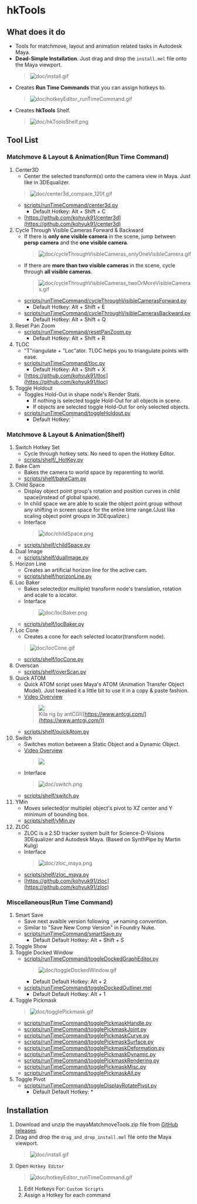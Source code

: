 # hkTools

## What does it do
- Tools for matchmove, layout and animation related tasks in Autodesk Maya.
- **Dead-Simple Installation**. Just drag and drop the `install.mel` file onto the Maya viewport.
    > ![doc/install.gif](doc/install.gif)<br>
- Creates **Run Time Commands** that you can assign hotkeys to.
    > ![doc/hotkeyEditor_runTimeCommand.gif](doc/hotkeyEditor_runTimeCommand.gif)<br>
- Creates **hkTools** Shelf.
    > ![doc/hkToolsShelf.png](doc/hkToolsShelf.png)<br>

## Tool List
### Matchmove & Layout & Animation(Run Time Command)
1. Center3D
    - Center the selected transform(s) onto the camera view in Maya. Just like in 3DEqualizer.
    > ![doc/center3d_compare_120f.gif](doc/center3d_compare_120f.gif)<br>
    - [scripts/runTimeCommand/center3d.py](scripts/runTimeCommand/center3d.py)
        - Default Hotkey: Alt + Shift + C
    - [https://github.com/kohyuk91/center3d](https://github.com/kohyuk91/center3d)
1. Cycle Through Visible Cameras Forward & Backward
    - If there is **only one visible camera** in the scene, jump between **persp camera** and the **one visible camera**.
        > ![doc/cycleThroughVisibleCameras_onlyOneVisibleCamera.gif](doc/cycleThroughVisibleCameras_onlyOneVisibleCamera.gif)<br>
    - If there are **more than two visible cameras** in the scene, cycle through **all visible cameras**.
      > ![doc/cycleThroughVisibleCameras_twoOrMoreVisibleCameras.gif](doc/cycleThroughVisibleCameras_twoOrMoreVisibleCameras.gif)<br>
    - [scripts/runTimeCommand/cycleThroughVisibleCamerasForward.py](scripts/runTimeCommand/cycleThroughVisibleCamerasForward.py)
        - Default Hotkey: Alt + Shift + E
    - [scripts/runTimeCommand/cycleThroughVisibleCamerasBackward.py](scripts/runTimeCommand/cycleThroughVisibleCamerasBackward.py)
        - Default Hotkey: Alt + Shift + Q
1. Reset Pan Zoom
    - [scripts/runTimeCommand/resetPanZoom.py](scripts/runTimeCommand/resetPanZoom.py)
        - Default Hotkey: Alt + Shift + R
1. TLOC
    - "T"riangulate + "Loc"ator. TLOC helps you to triangulate points with ease.
    - [scripts/runTimeCommand/tloc.py](scripts/runTimeCommand/tloc.py)
        - Default Hotkey: Alt + Shift + X
    - [https://github.com/kohyuk91/tloc](https://github.com/kohyuk91/tloc)
1. Toggle Holdout
    - Toggles Hold-Out in shape node's Render Stats.
        - If nothing is selected toggle Hold-Out for all objects in scene.
        - If objects are selected toggle Hold-Out for only selected objects.
    - [scripts/runTimeCommand/toggleHoldout.py](scripts/runTimeCommand/toggleHoldout.py)
        - Default Hotkey: `

### Matchmove & Layout & Animation(Shelf)
1. Switch Hotkey Set
    - Cycle through hotkey sets. No need to open the Hotkey Editor.
    - [scripts/shelf/_HotKey.py](scripts/shelf/_HotKey.py)
1. Bake Cam
    - Bakes the camera to world space by reparenting to world.
    - [scripts/shelf/bakeCam.py](scripts/shelf/bakeCam.py)
1. Child Space
    - Display object point group's rotation and position curves in child space(instead of global space).
    - In child space we are able to scale the object point group without any shifting in screen space for the entire time range.(Just like scaling object point groups in 3DEqualizer.)
    - Interface
      > ![doc/childSpace.png](doc/childSpace.png)<br>
    - [scripts/shelf/childSpace.py](scripts/shelf/childSpace.py)
1. Dual Image
    - [scripts/shelf/dualImage.py](scripts/shelf/dualImage.py)
1. Horizon Line
    - Creates an artificial horizon line for the active cam.
    - [scripts/shelf/horizonLine.py](scripts/shelf/horizonLine.py)
1. Loc Baker
    - Bakes selected(or multiple) transform node's translation, rotation and scale to a locator.
    - Interface
      > ![doc/locBaker.png](doc/locBaker.png)<br>
    - [scripts/shelf/locBaker.py](scripts/shelf/locBaker.py)
1. Loc Cone
    - Creates a cone for each selected locator(transform node).
    > ![doc/locCone.gif](doc/locCone.gif)<br>
    - [scripts/shelf/locCone.py](scripts/shelf/locCone.py)    
1. Overscan
    - [scripts/shelf/overScan.py](scripts/shelf/overScan.py)
1. Quick ATOM
    - Quick ATOM script uses Maya's ATOM (Animation Transfer Object Model). Just tweaked it a little bit to use it in a copy & paste fashion.
    - [Video Overview](https://youtu.be/WLe3mYEnJUo)
        > [![](http://img.youtube.com/vi/WLe3mYEnJUo/0.jpg)](http://www.youtube.com/watch?v=WLe3mYEnJUo "")<br>
        > Kila rig by antCGI([https://www.antcgi.com/](https://www.antcgi.com/))
    - [scripts/shelf/quickAtom.py](scripts/shelf/quickAtom.py)
1. Switch
    - Switches motion between a Static Object and a Dynamic Object.
    - [Video Overview](https://youtu.be/Z8jkflm7IdI)
        > [![](http://img.youtube.com/vi/Z8jkflm7IdI/0.jpg)](http://www.youtube.com/watch?v=Z8jkflm7IdI "")<br>
    - Interface
        > ![doc/switch.png](doc/switch.png)<br>
    - [scripts/shelf/switch.py](scripts/shelf/switch.py)
1. YMin
    - Moves selected(or multiple) object's pivot to XZ center and Y minimum of bounding box.
    - [scripts/shelf/yMin.py](scripts/shelf/yMin.py)
1. ZLOC
    - ZLOC is a 2.5D tracker system built for Science-D-Visions 3DEqualizer and Autodesk Maya. (Based on SynthPipe by Martin Kulig)
    - Interface
        > ![doc/zloc_maya.png](doc/zloc_maya.png)<br>
    - [scripts/shelf/zloc_maya.py](scripts/shelf/zloc_maya.py)
    - [https://github.com/kohyuk91/zloc](https://github.com/kohyuk91/zloc)


### Miscellaneous(Run Time Command)
1. Smart Save
    - Save next avaible version following `_v#` naming convention.
    - Similar to "Save New Comp Version" in Foundry Nuke.
    - [scripts/runTimeCommand/smartSave.py](scripts/runTimeCommand/smartSave.py)
        - Default Default Hotkey: Alt + Shift + S
1. Toggle Show
1. Toggle Docked Window
    - [scripts/runTimeCommand/toggleDockedGraphEditor.py](scripts/runTimeCommand/toggleDockedGraphEditor.py)
        > ![doc/toggleDockedWindow.gif](doc/toggleDockedWindow.gif)<br>
        - Default Default Hotkey: Alt + 2
    - [scripts/runTimeCommand/toggleDockedOutliner.mel](scripts/runTimeCommand/toggleDockedOutliner.mel)
        - Default Default Hotkey: Alt + 1        
1. Toggle Pickmask
    > ![doc/togglePickmask.gif](doc/togglePickmask.gif)<br>
    - [scripts/runTimeCommand/togglePickmaskHandle.py](scripts/runTimeCommand/togglePickmaskHandle.py)
    - [scripts/runTimeCommand/togglePickmaskJoint.py](scripts/runTimeCommand/togglePickmaskJoint.py)
    - [scripts/runTimeCommand/togglePickmaskCurve.py](scripts/runTimeCommand/togglePickmaskCurve.py)
    - [scripts/runTimeCommand/togglePickmaskSurface.py](scripts/runTimeCommand/togglePickmaskSurface.py)
    - [scripts/runTimeCommand/togglePickmaskDeformation.py](scripts/runTimeCommand/togglePickmaskDeformation.py)
    - [scripts/runTimeCommand/togglePickmaskDynamic.py](scripts/runTimeCommand/togglePickmaskDynamic.py)
    - [scripts/runTimeCommand/togglePickmaskRendering.py](scripts/runTimeCommand/togglePickmaskRendering.py)
    - [scripts/runTimeCommand/togglePickmaskMisc.py](scripts/runTimeCommand/togglePickmaskMisc.py)
    - [scripts/runTimeCommand/togglePickmaskAll.py](scripts/runTimeCommand/togglePickmaskAll.py)
1. Toggle Pivot
    - [scripts/runTimeCommand/toggleDisplayRotatePivot.py](scripts/runTimeCommand/toggleDisplayRotatePivot.py)
        - Default Default Hotkey: *   

## Installation
1. Download and unzip the mayaMatchmoveTools.zip file from [GitHub releases](https://github.com/kohyuk91/hkTools/releases).
1. Drag and drop the `drag_and_drop_install.mel` file onto the Maya viewport.
    > ![doc/install.gif](doc/install.gif)<br>
1. Open `Hotkey Editor`
    > ![doc/hotkeyEditor_runTimeCommand.gif](doc/hotkeyEditor_runTimeCommand.gif)<br>
    1. Edit Hotkeys For: `Custom Scripts`
    1. Assign a Hotkey for each command
